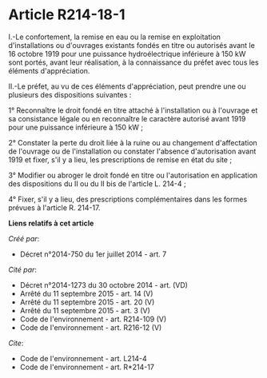 # Article R214-18-1

I.-Le confortement, la remise en eau ou la remise en exploitation d'installations ou d'ouvrages existants fondés en titre ou
autorisés avant le 16 octobre 1919 pour une puissance hydroélectrique inférieure à 150 kW sont portés, avant leur
réalisation, à la connaissance du préfet avec tous les éléments d'appréciation. 

II.-Le préfet, au vu de ces éléments d'appréciation, peut prendre une ou plusieurs des dispositions suivantes : 

1° Reconnaître le droit fondé en titre attaché à l'installation ou à l'ouvrage et sa consistance légale ou en reconnaître le
caractère autorisé avant 1919 pour une puissance inférieure à 150 kW ; 

2° Constater la perte du droit liée à la ruine ou au changement d'affectation de l'ouvrage ou de l'installation ou constater
l'absence d'autorisation avant 1919 et fixer, s'il y a lieu, les prescriptions de remise en état du site ; 

3° Modifier ou abroger le droit fondé en titre ou l'autorisation en application des dispositions du II ou du II bis de
l'article L. 214-4 ; 

4° Fixer, s'il y a lieu, des prescriptions complémentaires dans les formes prévues à l'article R. 214-17.

**Liens relatifs à cet article**

_Créé par_:

  - Décret n°2014-750 du 1er juillet 2014 - art. 7

_Cité par_:

  - Décret n°2014-1273 du 30 octobre 2014 - art. (VD)
  - Arrêté du 11 septembre 2015 - art. 14 (V)
  - Arrêté du 11 septembre 2015 - art. 20 (V)
  - Arrêté du 11 septembre 2015 - art. 3 (V)
  - Code de l'environnement - art. R214-109 (V)
  - Code de l'environnement - art. R216-12 (V)

_Cite_:

  - Code de l'environnement - art. L214-4
  - Code de l'environnement - art. R*214-17
